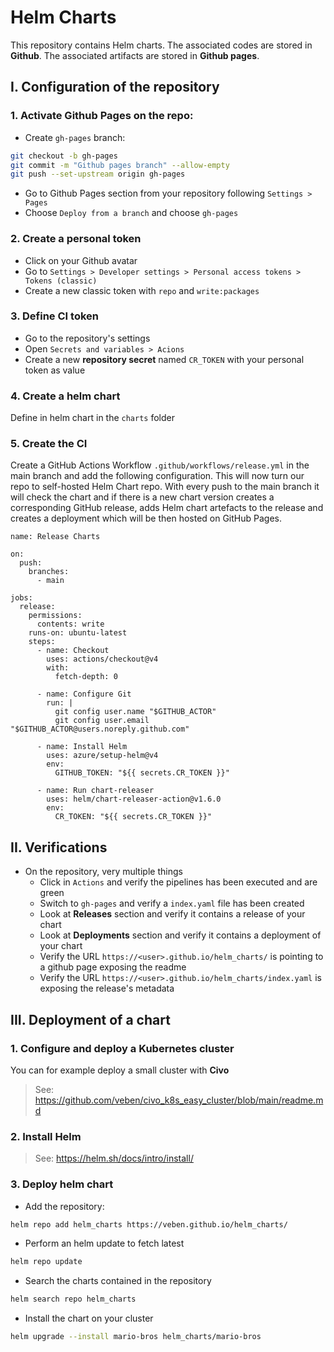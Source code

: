 # Helm Charts
This repository contains Helm charts.
The associated codes are stored in **Github**. The associated artifacts are stored in **Github pages**.

## I. Configuration of the repository
### 1. Activate Github Pages on the repo:
- Create `gh-pages` branch:
```sh
git checkout -b gh-pages
git commit -m "Github pages branch" --allow-empty
git push --set-upstream origin gh-pages
```
- Go to Github Pages section from your repository following `Settings > Pages`
- Choose `Deploy from a branch` and choose `gh-pages`

### 2. Create a personal token
- Click on your Github avatar
- Go to `Settings > Developer settings > Personal access tokens > Tokens (classic)`
- Create a new classic token with `repo` and `write:packages`

### 3. Define CI token
- Go to the repository's settings
- Open `Secrets and variables > Acions`
- Create a new **repository secret** named `CR_TOKEN` with your personal token as value

### 4. Create a helm chart
Define in helm chart in the `charts` folder

### 5. Create the CI
Create a GitHub Actions Workflow `.github/workflows/release.yml` in the main branch and add the following configuration. This will now turn our repo to self-hosted Helm Chart repo. With every push to the main branch it will check the chart and if there is a new chart version creates a corresponding GitHub release, adds Helm chart artefacts to the release and creates a deployment which will be then hosted on GitHub Pages.
```
name: Release Charts

on:
  push:
    branches:
      - main

jobs:
  release:
    permissions:
      contents: write
    runs-on: ubuntu-latest
    steps:
      - name: Checkout
        uses: actions/checkout@v4
        with:
          fetch-depth: 0

      - name: Configure Git
        run: |
          git config user.name "$GITHUB_ACTOR"
          git config user.email "$GITHUB_ACTOR@users.noreply.github.com"

      - name: Install Helm
        uses: azure/setup-helm@v4
        env:
          GITHUB_TOKEN: "${{ secrets.CR_TOKEN }}"

      - name: Run chart-releaser
        uses: helm/chart-releaser-action@v1.6.0
        env:
          CR_TOKEN: "${{ secrets.CR_TOKEN }}"
```

## II. Verifications
- On the repository, very multiple things
  - Click in `Actions` and verify the pipelines has been executed and are green
  - Switch to `gh-pages` and verify a `index.yaml` file has been created
  - Look at **Releases** section and verify it contains a release of your chart
  - Look at **Deployments** section and verify it contains a deployment of your chart
  - Verify the URL `https://<user>.github.io/helm_charts/` is pointing to a github page exposing the readme
  - Verify the URL `https://<user>.github.io/helm_charts/index.yaml` is exposing the release's metadata

## III. Deployment of a chart
### 1. Configure and deploy a Kubernetes cluster
You can for example deploy a small cluster with **Civo**
> See: https://github.com/veben/civo_k8s_easy_cluster/blob/main/readme.md

### 2. Install **Helm**
> See: https://helm.sh/docs/intro/install/

### 3. Deploy helm chart
- Add the repository:
```sh
helm repo add helm_charts https://veben.github.io/helm_charts/
```
- Perform an helm update to fetch latest
```sh
helm repo update
```
- Search the charts contained in the repository
```sh
helm search repo helm_charts
```
- Install the chart on your cluster
```sh
helm upgrade --install mario-bros helm_charts/mario-bros
```